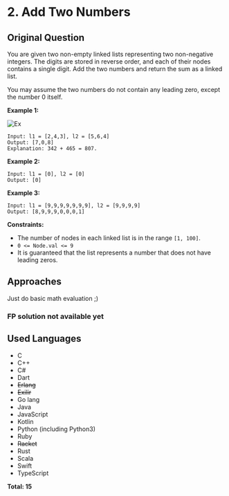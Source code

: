 # 2. Add Two Numbers
## Original Question

You are given two non-empty linked lists representing two non-negative integers. The digits are stored in reverse order, and each of their nodes contains a single digit. Add the two numbers and return the sum as a linked list.

You may assume the two numbers do not contain any leading zero, except the number 0 itself.

 

**Example 1:**

![Ex](https://assets.leetcode.com/uploads/2020/10/02/addtwonumber1.jpg)

```
Input: l1 = [2,4,3], l2 = [5,6,4]
Output: [7,0,8]
Explanation: 342 + 465 = 807.
```
**Example 2:**

```
Input: l1 = [0], l2 = [0]
Output: [0]
```
**Example 3:**

```
Input: l1 = [9,9,9,9,9,9,9], l2 = [9,9,9,9]
Output: [8,9,9,9,0,0,0,1]
```

**Constraints:**
- The number of nodes in each linked list is in the range `[1, 100]`.
- `0 <= Node.val <= 9`
- It is guaranteed that the list represents a number that does not have leading zeros.

## Approaches
Just do basic math evaluation ;)

### FP solution not available yet

## Used Languages
- C
- C++
- C#
- Dart
- ~~Erlang~~
- ~~Exilir~~
- Go lang
- Java
- JavaScript
- Kotlin
- Python (including Python3)
- Ruby
- ~~Racket~~
- Rust
- Scala
- Swift
- TypeScript

**Total: 15**
